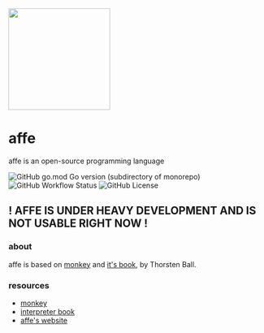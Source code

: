 <img height="200px" src="https://cdn.jsdelivr.net/gh/affe-lang/assets@master/fe%20heading.png">

# affe

affe is an open-source programming language

![GitHub go.mod Go version (subdirectory of monorepo)](https://img.shields.io/github/go-mod/go-version/affe-lang/affe?filename=go.mod)
![GitHub Workflow Status](https://img.shields.io/github/actions/workflow/status/affe-lang/affe/go.yml)
![GitHub License](https://img.shields.io/github/license/affe-lang/affe)

## ! AFFE IS UNDER HEAVY DEVELOPMENT AND IS NOT USABLE RIGHT NOW !

### about
affe is based on [monkey](https://monkeylang.org) and [it's book](https://interpreterbook.com), by Thorsten Ball.

### resources
* [monkey](https://monkeylang.org)
* [interpreter book](https://interpreterbook.com)
* [affe's website](https://affe-lang.github.io)
